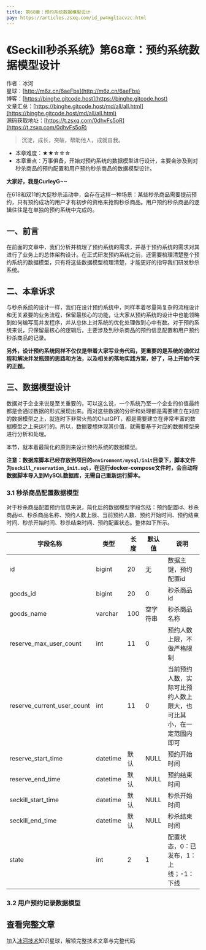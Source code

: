 ```yaml
---
title: 第68章：预约系统数据模型设计
pay: https://articles.zsxq.com/id_pw4mgl1acvzc.html
---
```


# 《Seckill秒杀系统》第68章：预约系统数据模型设计

作者：冰河
<br/>星球：[http://m6z.cn/6aeFbs](http://m6z.cn/6aeFbs)
<br/>博客：[https://binghe.gitcode.host](https://binghe.gitcode.host)
<br/>文章汇总：[https://binghe.gitcode.host/md/all/all.html](https://binghe.gitcode.host/md/all/all.html)
<br/>源码获取地址：[https://t.zsxq.com/0dhvFs5oR](https://t.zsxq.com/0dhvFs5oR)

> 沉淀，成长，突破，帮助他人，成就自我。

* 本章难度：★★☆☆☆
* 本章重点：万事俱备，开始对预约系统的数据模型进行设计，主要会涉及到对秒杀商品的预约配置和用户预约秒杀商品的数据模型设计。

**大家好，我是CurleyG~~**

在618和双11的大促秒杀活动中，会存在这样一种场景：某些秒杀商品需要提前预约，只有预约成功的用户才有初步的资格来抢购秒杀商品。用户预约秒杀商品的逻辑往往是在单独的预约系统中完成的。

## 一、前言

在前面的文章中，我们分析并梳理了预约系统的需求，并基于预约系统的需求对其进行了业务上的总体架构设计。在正式研发预约系统之前，还需要梳理清楚整个预约系统的数据模型，只有将这些数据模型梳理清楚，才能更好的指导我们研发秒杀系统。

## 二、本章诉求

与秒杀系统的设计一样，我们在设计预约系统中，同样本着尽量简复杂的流程设计和无关紧要的业务流程，保留最核心的功能，让大家从预约系统的设计中也能领略到如何编写高并发程序，并从总体上对系统的优化处理做到心中有数。对于预约系统来说，只保留最核心的逻辑后，主要涉及到秒杀商品的预约信息配置和用户预约秒杀商品的记录。

**另外，设计预约系统同样不仅仅是带着大家写业务代码，更重要的是系统的调优过程和解决并发瓶颈的思路和方法，以及相关的落地实践方案，好了，马上开始今天的正题。**

## 三、数据模型设计

数据对于企业来说是至关重要的，可以这么说，一个系统乃至一个企业的价值最终都是会通过数据的形式展现出来。而对这些数据的分析和处理都是需要建立在对应的数据模型之上，就连时下非常火热的ChatGPT，都是需要建立在非常丰富的数据模型之上来运行的。所以，数据要想体现其价值，就需要基于对应的数据模型来进行分析和处理。

本节，就本着最简化的原则来设计预约系统的数据模型。

**注意：数据库脚本已经存放到项目的`environment/mysql/init`目录下，脚本文件为`seckill_reservation_init.sql`，在运行docker-compose文件时，会自动将数据脚本导入到MySQL数据库，无需自己重新运行脚本。**

### 3.1 秒杀商品配置数据模型

对于秒杀商品配置预约信息来说，简化后的数据模型字段包括：预约配置id、秒杀商品id、秒杀商品名称、预约人数上限、当前预约人数、预约开始时间、预约结束时间、秒杀开始时间、秒杀结束时间、预约配置状态。整体如下所示。


| 字段名称                   | 类型     | 长度 | 默认值   | 说明                                                         |
| -------------------------- | -------- | ---- | -------- | ------------------------------------------------------------ |
| id                         | bigint   | 20   | 无       | 数据主键，预约配置id                                         |
| goods_id                   | bigint   | 20   | 0        | 秒杀商品id                                                   |
| goods_name                 | varchar  | 100  | 空字符串 | 秒杀商品名称                                                 |
| reserve_max_user_count     | int      | 11   | 0        | 预约人数上限，不做严格限制                                   |
| reserve_current_user_count | int      | 11   | 0        | 当前预约人数，实际可比预约人数上限大，也可比其小，在一定范围内即可 |
| reserve_start_time         | datetime | 默认 | NULL     | 预约开始时间                                                 |
| reserve_end_time           | datetime | 默认 | NULL     | 预约结束时间                                                 |
| seckill_start_time         | datetime | 默认 | NULL     | 秒杀开始时间                                                 |
| seckill_end_time           | datetime | 默认 | NULL     | 秒杀结束时间                                                 |
| state                      | int      | 2    | 1        | 配置状态，0：已发布，1：上线；-1：下线                       |



### 3.2 用户预约记录数据模型

## 查看完整文章

加入[冰河技术](http://m6z.cn/6aeFbs)知识星球，解锁完整技术文章与完整代码
